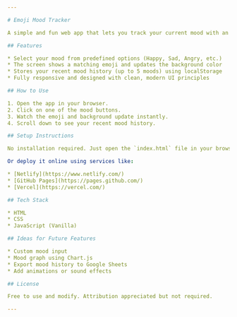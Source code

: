 ```yaml
---

# Emoji Mood Tracker

A simple and fun web app that lets you track your current mood with an emoji and background color. Built with HTML, CSS, and JavaScript.

## Features

* Select your mood from predefined options (Happy, Sad, Angry, etc.)
* The screen shows a matching emoji and updates the background color
* Stores your recent mood history (up to 5 moods) using localStorage
* Fully responsive and designed with clean, modern UI principles

## How to Use

1. Open the app in your browser.
2. Click on one of the mood buttons.
3. Watch the emoji and background update instantly.
4. Scroll down to see your recent mood history.

## Setup Instructions

No installation required. Just open the `index.html` file in your browser.

Or deploy it online using services like:

* [Netlify](https://www.netlify.com/)
* [GitHub Pages](https://pages.github.com/)
* [Vercel](https://vercel.com/)

## Tech Stack

* HTML
* CSS
* JavaScript (Vanilla)

## Ideas for Future Features

* Custom mood input
* Mood graph using Chart.js
* Export mood history to Google Sheets
* Add animations or sound effects

## License

Free to use and modify. Attribution appreciated but not required.

---
```

